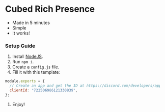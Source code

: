 # Cubed Rich Presence

- Made in 5 minutes
- Simple
- It works!

### Setup Guide

1. Install [NodeJS](https://nodejs.org).
1. Run `npm i`.
1. Create a `config.js` file.
1. Fill it with this template:

```js
module.exports = {
  // Create an app and get the ID at https://discord.com/developers/applications
  clientId: "722506986121330839",
};
```

1. Enjoy!
